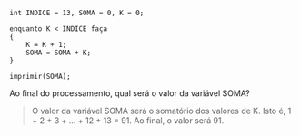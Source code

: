     int INDICE = 13, SOMA = 0, K = 0;

    enquanto K < INDICE faça
    { 
        K = K + 1;
        SOMA = SOMA + K;
    } 
    
    imprimir(SOMA); 

Ao final do processamento, qual será o valor da variável SOMA?
> O valor da variável SOMA será o somatório dos valores de K.
> Isto é, 1 + 2 + 3 + ... + 12 + 13 = 91. Ao final, o valor será 91.